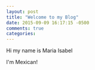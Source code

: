 ```yaml
---
layout: post
title: "Welcome to my Blog"
date: 2015-09-09 16:17:15 -0500
comments: true
categories: 
---
```

Hi my name is Maria Isabel 

<!--more-->

I'm Mexican!